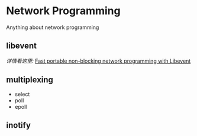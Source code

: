 # Network Programming
Anything about network programming

## libevent
*详情看这里:* [Fast portable non-blocking network programming with Libevent](http://www.wangafu.net/~nickm/libevent-book/TOC.html)

## multiplexing
* select
* poll
* epoll

## inotify

